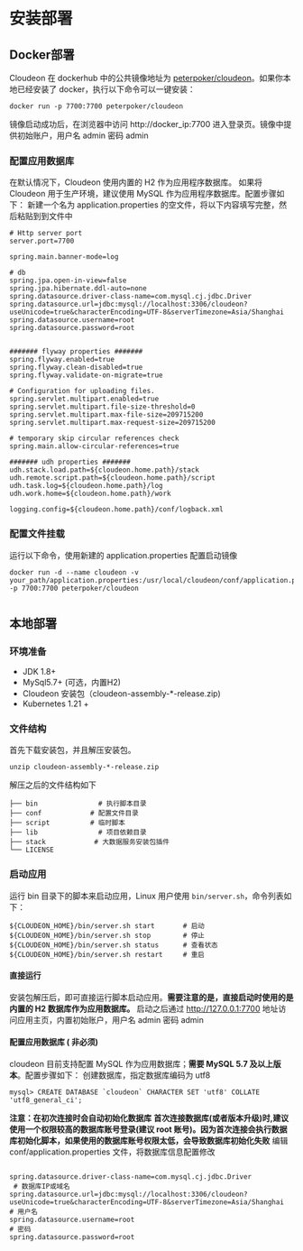 # 安装部署
## Docker部署
Cloudeon 在 dockerhub 中的公共镜像地址为 [peterpoker/cloudeon](https://hub.docker.com/repository/docker/peterpoker/cloudeon)。如果你本地已经安装了 docker，执行以下命令可以一键安装：
```
docker run -p 7700:7700 peterpoker/cloudeon
```
镜像启动成功后，在浏览器中访问 http://docker_ip:7700 进入登录页。镜像中提供初始账户，用户名 admin 密码 admin
### 

### 配置应用数据库

在默认情况下，Cloudeon 使用内置的 H2 作为应用程序数据库。 如果将 Cloudeon 用于生产环境，建议使用 MySQL 作为应用程序数据库。配置步骤如下：
新建一个名为 application.properties 的空文件，将以下内容填写完整，然后粘贴到到文件中
```properties
# Http server port
server.port=7700

spring.main.banner-mode=log

# db
spring.jpa.open-in-view=false
spring.jpa.hibernate.ddl-auto=none
spring.datasource.driver-class-name=com.mysql.cj.jdbc.Driver
spring.datasource.url=jdbc:mysql://localhost:3306/cloudeon?useUnicode=true&characterEncoding=UTF-8&serverTimezone=Asia/Shanghai
spring.datasource.username=root
spring.datasource.password=root


####### flyway properties #######
spring.flyway.enabled=true
spring.flyway.clean-disabled=true
spring.flyway.validate-on-migrate=true

# Configuration for uploading files.
spring.servlet.multipart.enabled=true
spring.servlet.multipart.file-size-threshold=0
spring.servlet.multipart.max-file-size=209715200
spring.servlet.multipart.max-request-size=209715200

# temporary skip circular references check
spring.main.allow-circular-references=true

####### udh properties #######
udh.stack.load.path=${cloudeon.home.path}/stack
udh.remote.script.path=${cloudeon.home.path}/script
udh.task.log=${cloudeon.home.path}/log
udh.work.home=${cloudeon.home.path}/work

logging.config=${cloudeon.home.path}/conf/logback.xml

```
### 配置文件挂载
运行以下命令，使用新建的 application.properties 配置启动镜像
```
docker run -d --name cloudeon -v your_path/application.properties:/usr/local/cloudeon/conf/application.properties -p 7700:7700 peterpoker/cloudeon
```
# 

## 本地部署
### 环境准备

- JDK 1.8+
- MySql5.7+ (可选，内置H2)
- Cloudeon 安装包（cloudeon-assembly-*-release.zip)
- Kubernetes 1.21 +
### 文件结构
首先下载安装包，并且解压安装包。
```
unzip cloudeon-assembly-*-release.zip
```
解压之后的文件结构如下
```
├── bin               # 执行脚本目录
├── conf            # 配置文件目录
├── script          # 临时脚本
├── lib               # 项目依赖目录
├── stack            # 大数据服务安装包插件
└── LICENSE
```
### 启动应用
运行 bin 目录下的脚本来启动应用，Linux 用户使用 `bin/server.sh`，命令列表如下：
```
${CLOUDEON_HOME}/bin/server.sh start       # 启动
${CLOUDEON_HOME}/bin/server.sh stop        # 停止
${CLOUDEON_HOME}/bin/server.sh status      # 查看状态
${CLOUDEON_HOME}/bin/server.sh restart     # 重启
```
#### 直接运行
安装包解压后，即可直接运行脚本启动应用。**需要注意的是，直接启动时使用的是内置的 H2 数据库作为应用数据库。**
启动之后通过 http://127.0.0.1:7700 地址访问应用主页，内置初始账户，用户名 admin 密码 admin
#### 配置应用数据库 ( 非必须)
cloudeon 目前支持配置 MySQL 作为应用数据库；**需要 MySQL 5.7 及以上版本**。配置步骤如下：
创建数据库，指定数据库编码为 utf8
```
mysql> CREATE DATABASE `cloudeon` CHARACTER SET 'utf8' COLLATE 'utf8_general_ci';
```
**注意：在初次连接时会自动初始化数据库**
**首次连接数据库(或者版本升级)时,建议使用一个权限较高的数据库账号登录(建议 root 账号)。因为首次连接会执行数据库初始化脚本，如果使用的数据库账号权限太低，会导致数据库初始化失败**
编辑 conf/application.properties 文件，将数据库信息配置修改
```properties
       
spring.datasource.driver-class-name=com.mysql.cj.jdbc.Driver
 # 数据库IP或域名
spring.datasource.url=jdbc:mysql://localhost:3306/cloudeon?useUnicode=true&characterEncoding=UTF-8&serverTimezone=Asia/Shanghai
# 用户名
spring.datasource.username=root
# 密码
spring.datasource.password=root
```
## 

